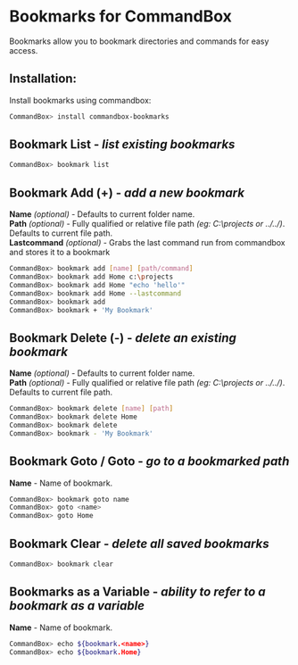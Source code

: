 # Bookmarks for CommandBox

Bookmarks allow you to bookmark directories and commands for easy access.

## Installation:

Install bookmarks using commandbox:

```bash
CommandBox> install commandbox-bookmarks
```

## Bookmark List - *list existing bookmarks*

```bash
CommandBox> bookmark list
```

## Bookmark Add (+) - *add a new bookmark*
**Name** *(optional)* - Defaults to current folder name.  
**Path** *(optional)* - Fully qualified or relative file path *(eg: C:\projects or ../../)*. Defaults to current file path.  
**Lastcommand** *(optional)* - Grabs the last command run from commandbox and stores it to a bookmark 
```bash
CommandBox> bookmark add [name] [path/command]
CommandBox> bookmark add Home c:\projects
CommandBox> bookmark add Home "echo 'hello'"
CommandBox> bookmark add Home --lastcommand
CommandBox> bookmark add
CommandBox> bookmark + 'My Bookmark'
```

## Bookmark Delete (-) - *delete an existing bookmark*
**Name** *(optional)* - Defaults to current folder name.  
**Path** *(optional)* - Fully qualified or relative file path *(eg: C:\projects or ../../)*. Defaults to current file path.  
```bash
CommandBox> bookmark delete [name] [path]
CommandBox> bookmark delete Home
CommandBox> bookmark delete
CommandBox> bookmark - 'My Bookmark'
```

## Bookmark Goto / Goto - *go to a bookmarked path*
**Name** - Name of bookmark.  
```bash
CommandBox> bookmark goto name
CommandBox> goto <name>
CommandBox> goto Home
```

## Bookmark Clear - *delete all saved bookmarks*

```bash
CommandBox> bookmark clear
```

## Bookmarks as a Variable - *ability to refer to a bookmark as a variable*
**Name** - Name of bookmark.
```bash
CommandBox> echo ${bookmark.<name>}
CommandBox> echo ${bookmark.Home}
```

